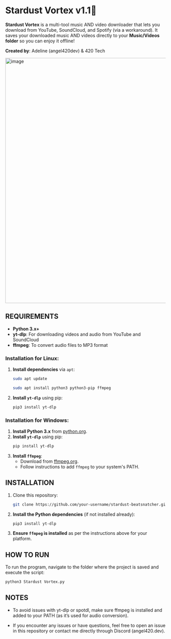 # Stardust Vortex v1.1🌌

**Stardust Vortex** is a multi-tool music AND video downloader that lets you download from YouTube, SoundCloud, and Spotify (via a workaround). It saves your downloaded music AND videos directly to your **Music/Videos folder** so you can enjoy it offline!

**Created by**: Adeline (angel420dev) & 420 Tech

<img width="1366" height="768" alt="image" src="https://github.com/user-attachments/assets/06d0b5f6-ce8d-46bf-9f62-2cc35a817a26" />

## REQUIREMENTS

- **Python 3.x+**
- **yt-dlp**: For downloading videos and audio from YouTube and SoundCloud
- **ffmpeg**: To convert audio files to MP3 format

### Installation for **Linux**:
1. **Install dependencies** via `apt`:
    ```bash
    sudo apt update

    sudo apt install python3 python3-pip ffmpeg
    ```
2. **Install `yt-dlp`** using pip:
    ```bash
    pip3 install yt-dlp
    ```

### Installation for **Windows**:
1. **Install Python 3.x** from [python.org](https://www.python.org/downloads/).
2. **Install `yt-dlp`** using pip:
    ```bash
    pip install yt-dlp
    ```
3. **Install `ffmpeg`**:
    - Download from [ffmpeg.org](https://ffmpeg.org/download.html).
    - Follow instructions to add `ffmpeg` to your system's PATH.

## INSTALLATION

1. Clone this repository:

    ```bash
    git clone https://github.com/your-username/stardust-beatsnatcher.git
    ```

2. **Install the Python dependencies** (if not installed already):

    ```bash
    pip3 install yt-dlp
    ```

3. **Ensure `ffmpeg` is installed** as per the instructions above for your platform.

## HOW TO RUN

To run the program, navigate to the folder where the project is saved and execute the script:

```bash
python3 Stardust Vortex.py
```

## NOTES

- To avoid issues with yt-dlp or spotdl, make sure ffmpeg is installed and added to your PATH (as it’s used for audio conversion).

- If you encounter any issues or have questions, feel free to open an issue in this repository or contact me directly through Discord (angel420.dev).

